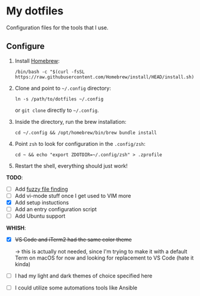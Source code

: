 # My dotfiles

Configuration files for the tools that I use.

## Configure

1. Install [Homebrew](https://brew.sh):

   ```shell
   /bin/bash -c "$(curl -fsSL https://raw.githubusercontent.com/Homebrew/install/HEAD/install.sh)"
   ```

1. Clone and point to `~/.config` directory:

   ```shell
   ln -s /path/to/dotfiles ~/.config
   ```

   or `git clone` directly to `~/.config`.

1. Inside the directory, run the brew installation:

   ```shell
   cd ~/.config && /opt/homebrew/bin/brew bundle install
   ```

1. Point `zsh` to look for configuration in the `.config/zsh`:

   ```shell
   cd ~ && echo "export ZDOTDIR=~/.config/zsh" > .zprofile
   ```

1. Restart the shell, everything should just work!

**TODO**:

- [ ] Add [fuzzy file finding](https://github.com/junegunn/fzf)
- [ ] Add vi-mode stuff once I get used to VIM more
- [x] Add setup instuctions
- [ ] Add an entry configuration script
- [ ] Add Ubuntu support

**WHISH**:

- [x] ~~VS Code and iTerm2 had the same color theme~~

  -> this is actually not needed, since I'm trying to make it with a default Term on macOS for now and looking for replacement to VS Code (hate it kinda)

- [ ] I had my light and dark themes of choice specified here
- [ ] I could utilize some automations tools like Ansible
